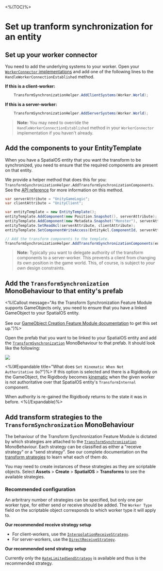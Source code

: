 <%(TOC)%>

# Set up tranform synchronization for an entity

## Set up your worker connector

You need to add the underlying systems to your worker. Open your [`WorkerConnector` implementations]({{urlRoot}}/reference/workflows/monobehaviour/worker-connectors) and add one of the following lines to the `HandleWorkerConnectionEstablished` method.

**If this is a client-worker:**

```csharp
    TransformSynchronizationHelper.AddClientSystems(Worker.World);
```

**If this is a server-worker:**

```csharp
    TransformSynchronizationHelper.AddServerSystems(Worker.World);
```

> **Note:** You may need to override the `HandleWorkerConnectionEstablished` method in your `WorkerConnector` implementation if you haven't already.

## Add the components to your EntityTemplate

When you have a SpatialOS entity that you want the transform to be synchronized, you need to ensure that the required components are present on that entity.

We provide a helper method that does this for you: `TransformSynchronizationHelper.AddTransformSynchronizationComponents`. See the [API reference]({{urlRoot}}/api/transform-synchronization/transform-synchronization-helper) for more information on this method.

```csharp
var serverAttribute = "UnityGameLogic";
var clientAttribute = "UnityClient";

var entityTemplate = new EntityTemplate();
entityTemplate.AddComponent(new Position.Snapshot(), serverAttribute);
entityTemplate.AddComponent(new Metadata.Snapshot("Monster"), serverAttribute);
entityTemplate.SetReadAcl(serverAttribute, clientAttribute);
entityTemplate.SetComponentWriteAccess(EntityAcl.ComponentId, serverAttribute);

// Add the transform components to the template.
TransformSynchronizationHelper.AddTransformSynchronizationComponents(entityTemplate, serverAttribute);
```

> **Note:** Typically you want to delegate authority of the transform components to a server-worker. This prevents a client from changing its own position in the game world. This, of course, is subject to _your own_ design constraints.

## Add the `TransformSynchronization` MonoBehaviour to that entity's prefab

<%(Callout message="As the Transform Synchronization Feature Module supports GameObjects only, you need to ensure that you have a linked GameObject to your SpatialOS entity.<br/><br/>See our [GameObject Creation Feature Module documentation]({{urlRoot}}/modules/game-object-creation/overview) to get this set up.")%>

Open the prefab that you want to be linked to your SpatialOS entity and add the [`TransformSynchronization`]({{urlRoot}}/api/transform-synchronization/transform-synchronization) MonoBehaviour to that prefab. It should look like the following:

![]({{assetRoot}}assets/image-transform-feature-module-md-0.png)

<%(#Expandable title="What does <code>Set Kinematic When Not Authoritative Do</code>?")%>
If this option is selected and there is a Rigidbody on the GameObject, the Rigidbody becomes [kinematic](https://docs.unity3d.com/Manual/Glossary.html#kinematics) when the given worker is not authoritative over that SpatialOS entity's `TransformInternal` component.

When authority is re-gained the Rigidbody returns to the state it was in before.
<%(/Expandable)%>

## Add transform strategies to the `TransformSynchronization` MonoBehaviour

The behaviour of the Transform Synchronization Feature Module is dictated by which strategies are attached to the [`TransformSynchronization`]({{urlRoot}}/api/transform-synchronization/transform-synchronization) MonoBehaviour. Each strategy can be classified as either a "receive strategy" or a "send strategy". See our complete documentation on the [transform strategies]({{urlRoot}}/modules/transform-sync/strategies) to learn what each of them do.

You may need to create instances of these strategies as they are scriptable objects. Select **Assets** > **Create** > **SpatialOS** > **Transforms** to see the available strategies.

### Recommended configuration

An arbritrary number of strategies can be specified, but only one per worker type, for either send or receive should be added. The `Worker Type` field on the scriptable object corresponds to which worker type it will apply to.

**Our recommended receive strategy setup**

* For client-workers, use the [`InterpolationReceiveStrategy`]({{urlRoot}}/api/transform-synchronization/interpolation-receive-strategy).
* For server-workers, use the [`DirectReceiveStrategy`]({{urlRoot}}/api/transform-synchronization/direct-receive-strategy).

**Our recommended send strategy setup**

Currently only the [`RateLimitedSendStrategy`]({{urlRoot}}/api/transform-synchronization/rate-limited-send-strategy) is available and thus is the recommended strategy.
